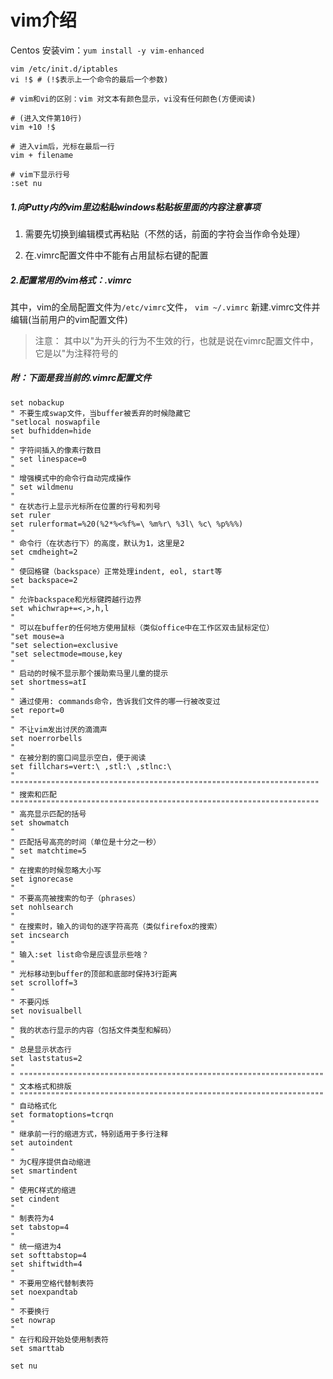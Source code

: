 # vim介绍

Centos 安装vim：`yum install -y vim-enhanced`

```shell
vim /etc/init.d/iptables
vi !$ # (!$表示上一个命令的最后一个参数)

# vim和vi的区别：vim 对文本有颜色显示，vi没有任何颜色(方便阅读)

# (进入文件第10行)
vim +10 !$

# 进入vim后，光标在最后一行
vim + filename

# vim下显示行号
:set nu
```

##### 1.向Putty内的vim里边粘贴windows粘贴板里面的内容注意事项

1. 需要先切换到编辑模式再粘贴（不然的话，前面的字符会当作命令处理）

2. 在.vimrc配置文件中不能有占用鼠标右键的配置

##### 2.配置常用的vim格式：.vimrc

其中，vim的全局配置文件为`/etc/vimrc`文件，
`vim ~/.vimrc` 新建.vimrc文件并编辑(当前用户的vim配置文件)
> 注意： 其中以"为开头的行为不生效的行，也就是说在vimrc配置文件中，它是以"为注释符号的

##### 附：下面是我当前的.vimrc配置文件

```shell
set nobackup
" 不要生成swap文件，当buffer被丢弃的时候隐藏它
"setlocal noswapfile
set bufhidden=hide
"
" 字符间插入的像素行数目
" set linespace=0
"
" 增强模式中的命令行自动完成操作
" set wildmenu
"
" 在状态行上显示光标所在位置的行号和列号
set ruler
set rulerformat=%20(%2*%<%f%=\ %m%r\ %3l\ %c\ %p%%%)
"
" 命令行（在状态行下）的高度，默认为1，这里是2
set cmdheight=2
"
" 使回格键（backspace）正常处理indent, eol, start等
set backspace=2
"
" 允许backspace和光标键跨越行边界
set whichwrap+=<,>,h,l
"
" 可以在buffer的任何地方使用鼠标（类似office中在工作区双击鼠标定位）
"set mouse=a
"set selection=exclusive
"set selectmode=mouse,key
"
" 启动的时候不显示那个援助索马里儿童的提示
set shortmess=atI
"
" 通过使用: commands命令，告诉我们文件的哪一行被改变过
set report=0
"
" 不让vim发出讨厌的滴滴声
set noerrorbells
"
" 在被分割的窗口间显示空白，便于阅读
set fillchars=vert:\ ,stl:\ ,stlnc:\
"
"""""""""""""""""""""""""""""""""""""""""""""""""""""""""""""""""""""
" 搜索和匹配
"""""""""""""""""""""""""""""""""""""""""""""""""""""""""""""""""""""
" 高亮显示匹配的括号
set showmatch
"
" 匹配括号高亮的时间（单位是十分之一秒）
" set matchtime=5
"
" 在搜索的时候忽略大小写
set ignorecase
"
" 不要高亮被搜索的句子（phrases）
set nohlsearch
"
" 在搜索时，输入的词句的逐字符高亮（类似firefox的搜索）
set incsearch
"
" 输入:set list命令是应该显示些啥？
"
" 光标移动到buffer的顶部和底部时保持3行距离
set scrolloff=3
"
" 不要闪烁
set novisualbell
"
" 我的状态行显示的内容（包括文件类型和解码）
"
" 总是显示状态行
set laststatus=2
"
" """"""""""""""""""""""""""""""""""""""""""""""""""""""""""""""""""""
" 文本格式和排版
" """"""""""""""""""""""""""""""""""""""""""""""""""""""""""""""""""""
" 自动格式化
set formatoptions=tcrqn
"
" 继承前一行的缩进方式，特别适用于多行注释
set autoindent
"
" 为C程序提供自动缩进
set smartindent
"
" 使用C样式的缩进
set cindent
"
" 制表符为4
set tabstop=4
"
" 统一缩进为4
set softtabstop=4
set shiftwidth=4
"
" 不要用空格代替制表符
set noexpandtab
"
" 不要换行
set nowrap
"
" 在行和段开始处使用制表符
set smarttab

set nu
```
